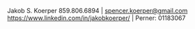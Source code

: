 Jakob S. Koerper
859.806.6894 | spencer.koerper@gmail.com
https://www.linkedin.com/in/jakobkoerper/ | Perner: 01183067
